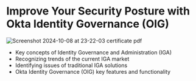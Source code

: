 # Improve Your Security Posture with Okta Identity Governance (OIG)
![Screenshot 2024-10-08 at 23-22-03 certificate pdf](https://github.com/user-attachments/assets/51557b3f-7ce9-4d4d-a59f-9c3a94116210)

*  Key concepts of Identity Governance and Administration (IGA)
*  Recognizing trends of the current IGA market
*  Identifying issues of traditional IGA solutions
*  Okta Identity Governance (OIG) key features and functionality
